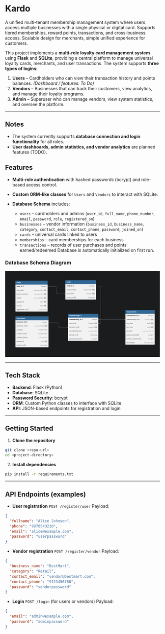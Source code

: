 # Kardo
A unified multi-tenant membership management system where users access multiple businesses with a single physical or digital card. Supports tiered memberships, reward points, transactions, and cross-business access. Scalable design for merchants, simple unified experience for customers.

This project implements a **multi-role loyalty card management system** using **Flask** and **SQLite**, providing a central platform to manage universal loyalty cards, merchants, and user transactions. The system supports **three types of logins**:

1. **Users** – Cardholders who can view their transaction history and points balances. *(Dashboard / features: To Do)*
2. **Vendors** – Businesses that can track their customers, view analytics, and manage their loyalty programs.
3. **Admin** – Superuser who can manage vendors, view system statistics, and oversee the platform.

---
## Notes

* The system currently supports **database connection and login functionality** for all roles.
* **User dashboards, admin statistics, and vendor analytics** are planned features (TODO).


## Features

* **Multi-role authentication** with hashed passwords (bcrypt) and role-based access control.
* **Custom ORM-like classes** for `Users` and `Vendors` to interact with SQLite.
* **Database Schema** includes:

  * `users` – cardholders and admins (`user_id`, `full_name`, `phone_number`, `email`, `password`, `role`, `registered_on`)
  * `businesses` – vendor information (`business_id`, `business_name`, `category`, `contact_email`, `contact_phone`, `password`, `joined_on`)
  * `cards` – universal cards linked to users
  * `memberships` – card memberships for each business
  * `transactions` – records of user purchases and points earned/redeemed
  Database is automatically initialized on first run.

### Database Schema Diagram

![Database Schema](images/schema.png)

---

## Tech Stack

* **Backend**: Flask (Python)
* **Database**: SQLite
* **Password Security**: bcrypt
* **ORM**: Custom Python classes to interface with SQLite
* **API**: JSON-based endpoints for registration and login

---

## Getting Started

1. **Clone the repository**

```bash
git clone <repo-url>
cd <project-directory>
```

2. **Install dependencies**

```bash
pip install -r requirements.txt
```

---

## API Endpoints (examples)

* **User registration**
  `POST /register/user`
  Payload:

```json
{
  "fullname": "Alice Johnson",
  "phone": "9876543210",
  "email": "alice@example.com",
  "password": "userpassword"
}
```

* **Vendor registration**
  `POST /register/vendor`
  Payload:

```json
{
  "business_name": "BestMart",
  "category": "Retail",
  "contact_email": "vendor@bestmart.com",
  "contact_phone": "9123456780",
  "password": "vendorpassword"
}
```

* **Login**
  `POST /login` (for users or vendors)
  Payload:

```json
{
  "email": "admin@example.com",
  "password": "adminpassword"
}
```

